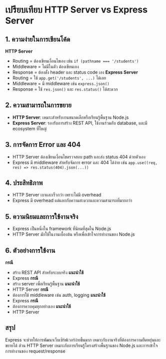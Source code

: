 # เปรียบเทียบ HTTP Server vs Express Server

## 1. ความง่ายในการเขียนโค้ด

**HTTP Server**
- Routing = ต้องเขียนเงื่อนไขเอง เช่น `if (pathname === '/students')` 
- Middleware = ไม่มีในตัว ต้องเขียนเอง
- Response = ต้องตั้ง header และ status code เอง
**Express Server**
- Routing = ใช้ `app.get('/students', ...)` ได้เลย
- Middleware = มี middleware เช่น `express.json()`
- Response = ใช้ `res.json()` และ `res.status()` ได้สะดวก

## 2. ความสามารถในการขยาย

- **HTTP Server**: เหมาะสำหรับงานขนาดเล็กหรือเรียนรู้พื้นฐาน Node.js
- **Express Server**: รองรับการสร้าง REST API, ใช้งานร่วมกับ database, และมี ecosystem ที่ใหญ่

## 3. การจัดการ Error และ 404

- HTTP Server ต้องเขียนเงื่อนไขตรวจสอบ path และส่ง status 404 ด้วยตัวเอง
- Express มี middleware สำหรับจัดการ error และ 404 ได้ง่าย เช่น `app.use((req, res) => res.status(404).json(...))`

## 4. ประสิทธิภาพ

- HTTP Server เบาและเร็วกว่า เพราะไม่มี overhead
- Express มี overhead แต่แลกกับความสะดวกและความสามารถที่มากกว่า

## 5. ความนิยมและการใช้งานจริง

- Express เป็นหนึ่งใน framework ที่นิยมที่สุดใน Node.js
- HTTP Server มักใช้ในงานเบื้องต้น หรือเพื่อเข้าใจการทำงานของ Node.js

## 6. ตัวอย่างการใช้งาน

**กรณี**
- สร้าง REST API สำหรับระบบจริง
**แนะนำใช้**
- Express
**กรณี**
- สร้าง server เพื่อเรียนรู้พื้นฐาน
**แนะนำใช้**
- HTTP Server
**กรณี**
- ต้องการใช้ middleware เช่น auth, logging
**แนะนำใช้**
- Express
**กรณี**
- ต้องการควบคุมทุกอย่างเอง
**แนะนำใช้**
- HTTP Server

## สรุป

Express จะช่วยให้การพัฒนาเว็บเซิร์ฟเวอร์ง่ายขึ้นมาก เหมาะกับงานจริงที่ต้องการความยืดหยุ่นและขยายได้ ส่วน HTTP Server เหมาะกับการเรียนรู้โครงสร้างพื้นฐานของ Node.js และการเข้าใจการทำงานของ request/response